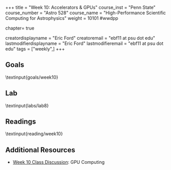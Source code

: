 +++
title = "Week 10: Accelerators & GPUs"
course_inst = "Penn State"
course_number = "Astro 528"
course_name = "High-Performance Scientific Computing for Astrophysics"
weight = 10101  #wwdpp

chapter= true

creatordisplayname = "Eric Ford"
creatoremail = "ebf11 at psu dot edu"
lastmodifierdisplayname = "Eric Ford"
lastmodifieremail = "ebf11 at psu dot edu"
tags = ["weekly",]
+++

## Goals
\textinput{goals/week10}

## Lab
\textinput{labs/lab8}

## Readings
\textinput{reading/week10}

## Additional Resources
- [Week 10 Class Discussion](https://psuastro528.github.io/Notes-Fall2025/week10/week10.html):  GPU Computing

